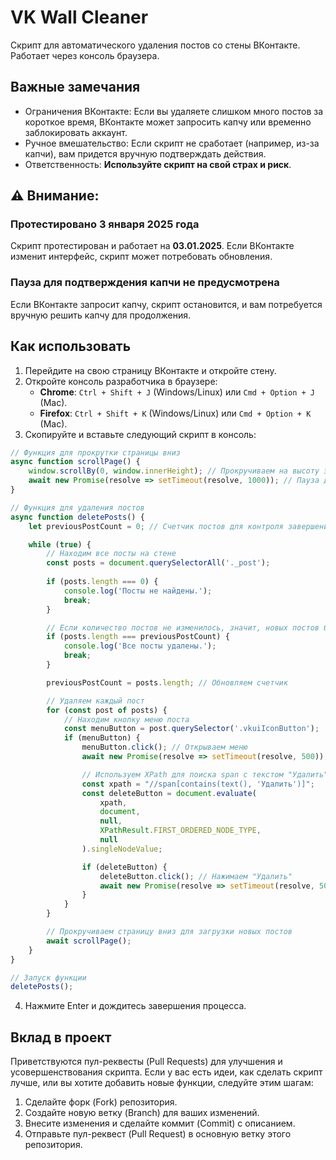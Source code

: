 # VK Wall Cleaner

Скрипт для автоматического удаления постов со стены ВКонтакте. Работает через консоль браузера.

## Важные замечания
- Ограничения ВКонтакте: Если вы удаляете слишком много постов за короткое время, ВКонтакте может запросить капчу или временно заблокировать аккаунт.
- Ручное вмешательство: Если скрипт не сработает (например, из-за капчи), вам придется вручную подтверждать действия.
- Ответственность: **Используйте скрипт на свой страх и риск**.

## ⚠️ Внимание:
### Протестировано 3 января 2025 года
Скрипт протестирован и работает на **03.01.2025**. Если ВКонтакте изменит интерфейс, скрипт может потребовать обновления.
### Пауза для подтверждения капчи не предусмотрена
Если ВКонтакте запросит капчу, скрипт остановится, и вам потребуется вручную решить капчу для продолжения.

## Как использовать

1. Перейдите на свою страницу ВКонтакте и откройте стену.
2. Откройте консоль разработчика в браузере:
   - **Chrome**: `Ctrl + Shift + J` (Windows/Linux) или `Cmd + Option + J` (Mac).
   - **Firefox**: `Ctrl + Shift + K` (Windows/Linux) или `Cmd + Option + K` (Mac).
3. Скопируйте и вставьте следующий скрипт в консоль:

```javascript
// Функция для прокрутки страницы вниз
async function scrollPage() {
    window.scrollBy(0, window.innerHeight); // Прокручиваем на высоту экрана
    await new Promise(resolve => setTimeout(resolve, 1000)); // Пауза для загрузки новых постов
}

// Функция для удаления постов
async function deletePosts() {
    let previousPostCount = 0; // Счетчик постов для контроля завершения

    while (true) {
        // Находим все посты на стене
        const posts = document.querySelectorAll('._post');
        
        if (posts.length === 0) {
            console.log('Посты не найдены.');
            break;
        }

        // Если количество постов не изменилось, значит, новых постов больше нет
        if (posts.length === previousPostCount) {
            console.log('Все посты удалены.');
            break;
        }

        previousPostCount = posts.length; // Обновляем счетчик

        // Удаляем каждый пост
        for (const post of posts) {
            // Находим кнопку меню поста
            const menuButton = post.querySelector('.vkuiIconButton');
            if (menuButton) {
                menuButton.click(); // Открываем меню
                await new Promise(resolve => setTimeout(resolve, 500)); // Пауза для загрузки меню

                // Используем XPath для поиска span с текстом "Удалить"
                const xpath = "//span[contains(text(), 'Удалить')]";
                const deleteButton = document.evaluate(
                    xpath,
                    document,
                    null,
                    XPathResult.FIRST_ORDERED_NODE_TYPE,
                    null
                ).singleNodeValue;

                if (deleteButton) {
                    deleteButton.click(); // Нажимаем "Удалить"
                    await new Promise(resolve => setTimeout(resolve, 500)); // Пауза перед следующим
                }
            }
        }

        // Прокручиваем страницу вниз для загрузки новых постов
        await scrollPage();
    }
}

// Запуск функции
deletePosts();
```
4. Нажмите Enter и дождитесь завершения процесса.

## Вклад в проект
Приветствуются пул-реквесты (Pull Requests) для улучшения и усовершенствования скрипта. Если у вас есть идеи, как сделать скрипт лучше, или вы хотите добавить новые функции, следуйте этим шагам:

1. Сделайте форк (Fork) репозитория.
2. Создайте новую ветку (Branch) для ваших изменений.
3. Внесите изменения и сделайте коммит (Commit) с описанием.
4. Отправьте пул-реквест (Pull Request) в основную ветку этого репозитория.

